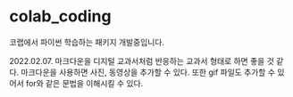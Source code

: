 # colab_coding
코랩에서 파이썬 학습하는  패키지 개발중입니다. 

2022.02.07.
마크다운을 디지털 교과서처럼 반응하는 교과서 형태로 하면 좋을 것 같다. 
마크다운을 사용하면 사진, 동영상을 추가할 수 있다. 
또한 gif 파일도 추가할 수 있어서 for와 같은 문법을 이해시킬 수 있다. 

